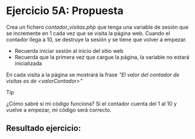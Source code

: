 # Ejercicio 5A: Propuesta

Crea un fichero *contador_visitas.php* que tenga una variable de sesión que se incremente en 1 cada vez que se visita la página web. Cuando el contador llega a 10, se destruye la sesión y se tiene que volver a empezar.

* Recuerda iniciar sesión al inicio del sitio web
* Recuerda que la primera vez que cargue la página, la variable no estará inicializada

En cada visita a la página se mostrará la frase *"El valor del contador de visitas es de \<valorContador\>"*

> [!TIP]
> ¿Cómo sabré si mi código funciona? Si el contador cuenta del 1 al 10 y vuelve a empezar, mi código será correcto.

## Resultado ejercicio:
<p align="center">
  <img src="">
</p>
